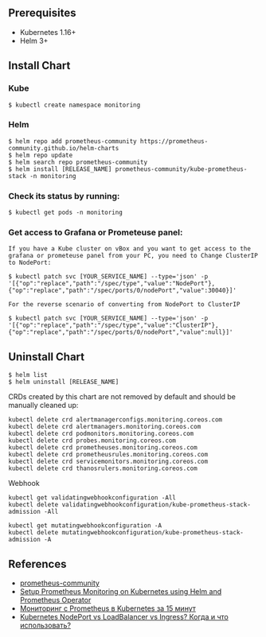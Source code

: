 ## Prerequisites

- Kubernetes 1.16+
- Helm 3+

## Install Chart
### Kube
```console
$ kubectl create namespace monitoring
```

### Helm
```console
$ helm repo add prometheus-community https://prometheus-community.github.io/helm-charts 
$ helm repo update
$ helm search repo prometheus-community
$ helm install [RELEASE_NAME] prometheus-community/kube-prometheus-stack -n monitoring
```

### Check its status by running:
```console
$ kubectl get pods -n monitoring
``` 

### Get access to Grafana or Prometeuse panel:

```console
If you have a Kube cluster on vBox and you want to get access to the grafana or prometeuse panel from your PC, you need to Сhange ClusterIP to NodePort:

$ kubectl patch svc [YOUR_SERVICE_NAME] --type='json' -p '[{"op":"replace","path":"/spec/type","value":"NodePort"},{"op":"replace","path":"/spec/ports/0/nodePort","value":30040}]'

For the reverse scenario of converting from NodePort to ClusterIP

$ kubectl patch svc [YOUR_SERVICE_NAME] --type='json' -p '[{"op":"replace","path":"/spec/type","value":"ClusterIP"},{"op":"replace","path":"/spec/ports/0/nodePort","value":null}]'
```

## Uninstall Chart
```console
$ helm list
$ helm uninstall [RELEASE_NAME]
```
CRDs created by this chart are not removed by default and should be manually cleaned up:
```console
kubectl delete crd alertmanagerconfigs.monitoring.coreos.com
kubectl delete crd alertmanagers.monitoring.coreos.com
kubectl delete crd podmonitors.monitoring.coreos.com
kubectl delete crd probes.monitoring.coreos.com
kubectl delete crd prometheuses.monitoring.coreos.com
kubectl delete crd prometheusrules.monitoring.coreos.com
kubectl delete crd servicemonitors.monitoring.coreos.com
kubectl delete crd thanosrulers.monitoring.coreos.com
```

Webhook
```console
kubectl get validatingwebhookconfiguration -All
kubectl delete validatingwebhookconfiguration/kube-prometheus-stack-admission -All

kubectl get mutatingwebhookconfiguration -A
kubectl delete mutatingwebhookconfiguration/kube-prometheus-stack-admission -A
```

## References
   - [prometheus-community](https://github.com/prometheus-community/helm-charts/tree/main/charts/kube-prometheus-stack>)
   - [Setup Prometheus Monitoring on Kubernetes using Helm and Prometheus Operator](https://www.youtube.com/watch?v=QoDqxm7ybLc)
   - [Мониторинг с Prometheus в Kubernetes за 15 минут](https://habr.com/ru/company/flant/blog/340728/)
   - [Kubernetes NodePort vs LoadBalancer vs Ingress? Когда и что использовать?](https://habr.com/ru/company/southbridge/blog/358824/)

